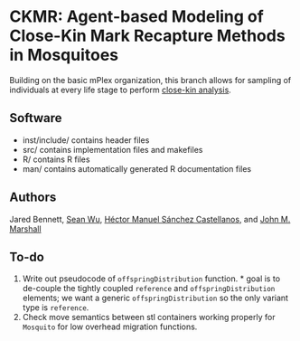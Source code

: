 # CKMR: Agent-based Modeling of Close-Kin Mark Recapture Methods in Mosquitoes
Building on the basic mPlex organization, this branch allows for sampling of individuals at every life stage to perform [close-kin analysis](https://projecteuclid.org/download/pdfview_1/euclid.ss/1464105042).  

## Software
  * inst/include/ contains header files
  * src/ contains implementation files and makefiles
  * R/ contains R files
  * man/ contains automatically generated R documentation files

## Authors
Jared Bennett, [Sean Wu](https://slwu89.github.io), [Héctor Manuel Sánchez Castellanos](https://chipdelmal.github.io), and [John M. Marshall](http://sph.berkeley.edu/john-marshall)

## To-do
  1. Write out pseudocode of `offspringDistribution` function.
    * goal is to de-couple the tightly coupled `reference` and `offspringDistribution` elements; we want a generic `offspringDistribution` so the only variant type is `reference`.
  2. Check move semantics between stl containers working properly for `Mosquito` for low overhead migration functions.
